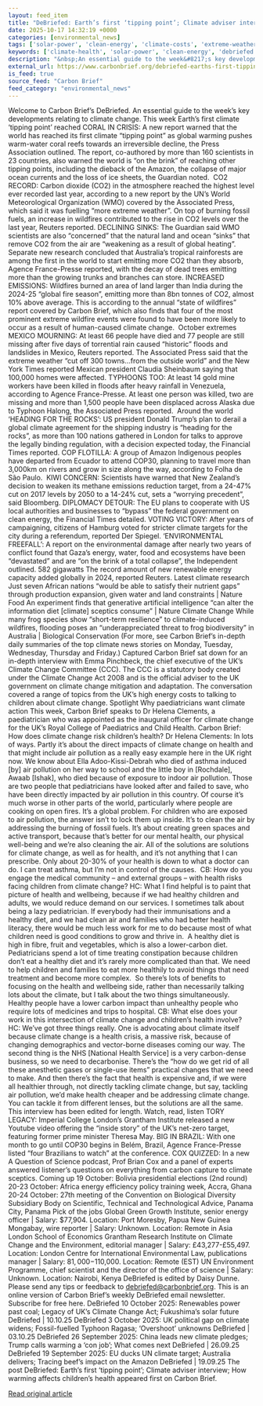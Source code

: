 ```yaml
---
layout: feed_item
title: "DeBriefed: Earth’s first ‘tipping point’; Climate adviser interview; How warming affects children’s health"
date: 2025-10-17 14:32:19 +0000
categories: [environmental_news]
tags: ['solar-power', 'clean-energy', 'climate-costs', 'extreme-weather', 'climate-health', 'carbon-capture', 'flooding', 'year-2024', 'amazon', 'rainforest']
keywords: ['climate-health', 'solar-power', 'clean-energy', 'debriefed', 'earth', 'first', 'climate-costs', 'extreme-weather']
description: "&nbsp;An essential guide to the week&#8217;s key developments relating to climate change"
external_url: https://www.carbonbrief.org/debriefed-earths-first-tipping-point-climate-adviser-interview-how-warming-affects-childrens-health/
is_feed: true
source_feed: "Carbon Brief"
feed_category: "environmental_news"
---
```


Welcome to Carbon Brief’s DeBriefed.&nbsp;An essential guide to the week&#8217;s key developments relating to climate change. This week Earth’s first climate ‘tipping point’ reached CORAL IN CRISIS: A new report warned that the world has reached its first climate “tipping point” as global warming pushes warm-water coral reefs towards an irreversible decline, the Press Association outlined. The report, co-authored by more than 160 scientists in 23 countries, also warned the world is “on the brink” of reaching other tipping points, including the dieback of the Amazon, the collapse of major ocean currents and the loss of ice sheets, the Guardian noted.&nbsp; CO2 RECORD: Carbon dioxide (CO2) in the atmosphere reached the highest level ever recorded last year, according to a new report by the UN’s World Meteorological Organization (WMO) covered by the Associated Press, which said it was fuelling “more extreme weather”. On top of burning fossil fuels, an increase in wildfires contributed to the rise in CO2 levels over the last year, Reuters reported. DECLINING SINKS: The Guardian said WMO scientists are also “concerned” that the natural land and ocean “sinks” that remove CO2 from the air are “weakening as a result of global heating”. Separate new research concluded that Australia&#8217;s tropical rainforests are among the first in the world to start emitting more CO2 than they absorb, Agence France-Presse reported, with the decay of dead trees emitting more than the growing trunks and branches can store. INCREASED EMISSIONS: Wildfires burned an area of land larger than India during the 2024-25 “global fire season”, emitting more than 8bn tonnes of CO2, almost 10% above average. This is according to the annual “state of wildfires” report covered by Carbon Brief, which also finds that four of the most prominent extreme wildfire events were found to have been more likely to occur as a result of human-caused climate change.&nbsp; October extremes MEXICO MOURNING: At least 66 people have died and 77 people are still missing after five days of torrential rain caused “historic” floods and landslides in Mexico, Reuters reported. The Associated Press said that the extreme weather “cut off 300 towns…from the outside world” and the New York Times reported Mexican president Claudia Sheinbaum saying that 100,000 homes were affected. TYPHOONS TOO: At least 14 gold mine workers have been killed in floods after heavy rainfall in Venezuela, according to Agence France-Presse. At least one person was killed, two are missing and more than 1,500 people have been displaced across Alaska due to Typhoon Halong, the Associated Press reported.&nbsp; Around the world ‘HEADING FOR THE ROCKS’: US president Donald Trump&#8217;s plan to derail a global climate agreement for the shipping industry is “heading for the rocks”, as more than 100 nations gathered in London for talks to approve the legally binding regulation, with a decision expected today, the Financial Times reported. COP FLOTILLA: A group of Amazon Indigenous peoples have departed from Ecuador to attend COP30, planning to travel more than 3,000km on rivers and grow in size along the way, according to Folha de São Paulo.&nbsp; KIWI CONCERN: Scientists have warned that New Zealand’s decision to weaken its methane emissions reduction target, from a 24-47% cut on 2017 levels by 2050 to a 14-24% cut, sets a “worrying precedent”, said Bloomberg. DIPLOMACY DETOUR: The EU plans to cooperate with US local authorities and businesses to “bypass” the federal government on clean energy, the Financial Times detailed. VOTING VICTORY: After years of campaigning, citizens of Hamburg voted for stricter climate targets for the city during a referendum, reported Der Spiegel. ‘ENVIRONMENTAL FREEFALL’: A report on the environmental damage after nearly two years of conflict found that Gaza’s energy, water, food and ecosystems have been “devastated” and are “on the brink of a total collapse”, the Independent outlined. 582 gigawatts The record amount of new renewable energy capacity added globally in 2024, reported Reuters. Latest climate research Just seven African nations “would be able to satisfy their nutrient gaps” through production expansion, given water and land constraints | Nature Food An experiment finds that generative artificial intelligence “can alter the information diet [climate] sceptics consume” | Nature Climate Change While many frog species show “short-term resilience” to climate-induced wildfires, flooding poses an “underappreciated threat to frog biodiversity” in Australia | Biological Conservation (For more, see Carbon Brief’s in-depth daily summaries of the top climate news stories on Monday, Tuesday, Wednesday, Thursday and Friday.) Captured Carbon Brief sat down for an in-depth interview with Emma Pinchbeck, the chief executive of the UK’s Climate Change Committee (CCC). The CCC is a statutory body created under the Climate Change Act 2008 and is the official adviser to the UK government on climate change mitigation and adaptation. The conversation covered a range of topics from the UK’s high energy costs to talking to children about climate change. Spotlight Why paediatricians want climate action This week, Carbon Brief speaks to Dr Helena Clements, a paediatrician who was appointed as the inaugural officer for climate change for the UK’s Royal College of Paediatrics and Child Health. Carbon Brief: How does climate change risk children&#8217;s health? Dr Helena Clements: In lots of ways. Partly it&#8217;s about the direct impacts of climate change on health and that might include air pollution as a really easy example here in the UK right now. We know about Ella Adoo-Kissi-Debrah who died of asthma induced [by] air pollution on her way to school and the little boy in [Rochdale], Awaab [Ishak], who died because of exposure to indoor air pollution. Those are two people that pediatricians have looked after and failed to save, who have been directly impacted by air pollution in this country. Of course it&#8217;s much worse in other parts of the world, particularly where people are cooking on open fires. It&#8217;s a global problem. For children who are exposed to air pollution, the answer isn&#8217;t to lock them up inside. It&#8217;s to clean the air by addressing the burning of fossil fuels. It&#8217;s about creating green spaces and active transport, because that&#8217;s better for our mental health, our physical well-being and we&#8217;re also cleaning the air. All of the solutions are solutions for climate change, as well as for health, and it’s not anything that I can prescribe. Only about 20-30% of your health is down to what a doctor can do. I can treat asthma, but I&#8217;m not in control of the causes.&nbsp; CB: How do you engage the medical community – and external groups – with health risks facing children from climate change? HC: What I find helpful is to paint that picture of health and wellbeing, because if we had healthy children and adults, we would reduce demand on our services. I sometimes talk about being a lazy pediatrician. If everybody had their immunisations and a healthy diet, and we had clean air and families who had better health literacy, there would be much less work for me to do because most of what children need is good conditions to grow and thrive in.&nbsp; A healthy diet is high in fibre, fruit and vegetables, which is also a lower-carbon diet. Pediatricians spend a lot of time treating constipation because children don&#8217;t eat a healthy diet and it&#8217;s rarely more complicated than that. We need to help children and families to eat more healthily to avoid things that need treatment and become more complex.&nbsp; So there&#8217;s lots of benefits to focusing on the health and wellbeing side, rather than necessarily talking lots about the climate, but I talk about the two things simultaneously. Healthy people have a lower carbon impact than unhealthy people who require lots of medicines and trips to hospital. CB: What else does your work in this intersection of climate change and children&#8217;s health involve? HC: We&#8217;ve got three things really. One is advocating about climate itself because climate change is a health crisis, a massive risk, because of changing demographics and vector-borne diseases coming our way. The second thing is the NHS [National Health Service] is a very carbon-dense business, so we need to decarbonise. There&#8217;s the “how do we get rid of all these anesthetic gases or single-use items” practical changes that we need to make. And then there&#8217;s the fact that health is expensive and, if we were all healthier through, not directly tackling climate change, but say, tackling air pollution, we’d make health cheaper and be addressing climate change. You can tackle it from different lenses, but the solutions are all the same.&nbsp; This interview has been edited for length. Watch, read, listen TORY LEGACY: Imperial College London’s Grantham Institute released a new Youtube video offering the “inside story” of the UK’s net-zero target, featuring former prime minister Theresa May. BIG IN BRAZIL: With one month to go until COP30 begins in Belém, Brazil, Agence France-Presse listed “four Brazilians to watch” at the conference. COX QUIZZED: In a new A Question of Science podcast, Prof Brian Cox and a panel of experts answered listener’s questions on everything from carbon capture to climate sceptics. Coming up 19 October: Bolivia presidential elections (2nd round) 20-23 October: Africa energy efficiency policy training week, Accra, Ghana 20-24 October: 27th meeting of the Convention on Biological Diversity Subsidiary Body on Scientific, Technical and Technological Advice, Panama City, Panama Pick of the jobs Global Green Growth Institute, senior energy officer | Salary: $77,904. Location: Port Moresby, Papua New Guinea Mongabay, wire reporter | Salary: Unknown. Location: Remote in Asia London School of Economics Grantham Research Institute on Climate Change and the Environment, editorial manager | Salary: £43,277-£55,497. Location: London Centre for International Environmental Law, publications manager | Salary: $81,000-$110,000. Location: Remote (EST) UN Environment Programme, chief scientist and the director of the office of science | Salary: Unknown. Location: Nairobi, Kenya DeBriefed is edited by Daisy Dunne. Please send any tips or feedback to debriefed@carbonbrief.org. This is an online version of Carbon Brief’s weekly DeBriefed email newsletter. Subscribe for&nbsp;free here. DeBriefed 10 October 2025: Renewables power past coal; Legacy of UK’s Climate Change Act; Fukushima’s solar future DeBriefed | 10.10.25 DeBriefed 3 October 2025: UK political gap on climate widens; Fossil-fuelled Typhoon Ragasa; ‘Overshoot’ unknowns DeBriefed | 03.10.25 DeBriefed 26 September 2025: China leads new climate pledges; Trump calls warming a ‘con job’; What comes next DeBriefed | 26.09.25 DeBriefed 19 September 2025: EU ducks UN climate target; Australia delivers; Tracing beef’s impact on the Amazon DeBriefed | 19.09.25 The post DeBriefed: Earth’s first ‘tipping point’; Climate adviser interview; How warming affects children’s health appeared first on Carbon Brief.

[Read original article](https://www.carbonbrief.org/debriefed-earths-first-tipping-point-climate-adviser-interview-how-warming-affects-childrens-health/)
